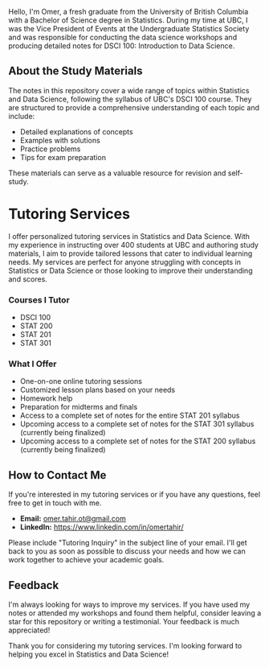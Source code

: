 Hello, I'm Omer, a fresh graduate from the University of British Columbia with a Bachelor of Science degree in Statistics. During my time at UBC, I was the Vice President of Events at the Undergraduate Statistics Society and was responsible for conducting the data science workshops and producing detailed notes for DSCI 100: Introduction to Data Science. 

## About the Study Materials

The notes in this repository cover a wide range of topics within Statistics and Data Science, following the syllabus of UBC's DSCI 100 course. They are structured to provide a comprehensive understanding of each topic and include:

- Detailed explanations of concepts
- Examples with solutions
- Practice problems
- Tips for exam preparation

These materials can serve as a valuable resource for revision and self-study.

# Tutoring Services

I offer personalized tutoring services in Statistics and Data Science. With my experience in instructing over 400 students at UBC and authoring study materials, I aim to provide tailored lessons that cater to individual learning needs. My services are perfect for anyone struggling with concepts in Statistics or Data Science or those looking to improve their understanding and scores.

### Courses I Tutor 

- DSCI 100
- STAT 200
- STAT 201
- STAT 301

### What I Offer

- One-on-one online tutoring sessions
- Customized lesson plans based on your needs
- Homework help
- Preparation for midterms and finals
- Access to a complete set of notes for the entire STAT 201 syllabus
- Upcoming access to a complete set of notes for the STAT 301 syllabus (currently being finalized)
- Upcoming access to a complete set of notes for the STAT 200 syllabus (currently being finalized)


## How to Contact Me

If you're interested in my tutoring services or if you have any questions, feel free to get in touch with me. 

- **Email:** omer.tahir.ot@gmail.com
- **LinkedIn:** https://www.linkedin.com/in/omertahir/

Please include "Tutoring Inquiry" in the subject line of your email. I'll get back to you as soon as possible to discuss your needs and how we can work together to achieve your academic goals.

## Feedback

I'm always looking for ways to improve my services. If you have used my notes or attended my workshops and found them helpful, consider leaving a star for this repository or writing a testimonial. Your feedback is much appreciated!

Thank you for considering my tutoring services. I'm looking forward to helping you excel in Statistics and Data Science!
